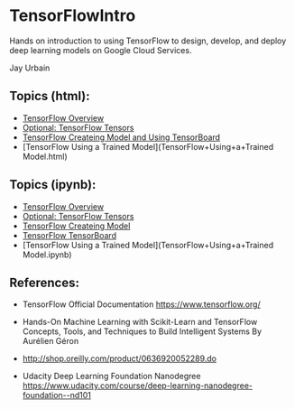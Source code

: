 # TensorFlowIntro
Hands on introduction to using TensorFlow to design, develop, and deploy deep learning models on Google Cloud Services.

Jay Urbain

## Topics (html):  
- [TensorFlow Overview](TensorFlow+Overview.html)   
- [Optional: TensorFlow Tensors](TensorFlow+Tensors.html)  
- [TensorFlow Createing Model and Using TensorBoard](TensorFlow+Createing+Model.html)
- [TensorFlow Using a Trained Model](TensorFlow+Using+a+Trained Model.html)  

## Topics (ipynb):  
- [TensorFlow Overview](TensorFlow+Overview.ipynb)   
- [Optional: TensorFlow Tensors](TensorFlow+Tensors.ipynb)  
- [TensorFlow Createing Model](TensorFlow+Createing+Model.ipynb)
- [TensorFlow TensorBoard](TensorFlow+TensorBoard.ipynb)
- [TensorFlow Using a Trained Model](TensorFlow+Using+a+Trained Model.ipynb)  

## References:  
- TensorFlow Official Documentation
https://www.tensorflow.org/

- Hands-On Machine Learning with Scikit-Learn and TensorFlow Concepts, Tools, and Techniques to Build Intelligent Systems
By Aurélien Géron
- http://shop.oreilly.com/product/0636920052289.do

- Udacity Deep Learning Foundation Nanodegree
https://www.udacity.com/course/deep-learning-nanodegree-foundation--nd101

